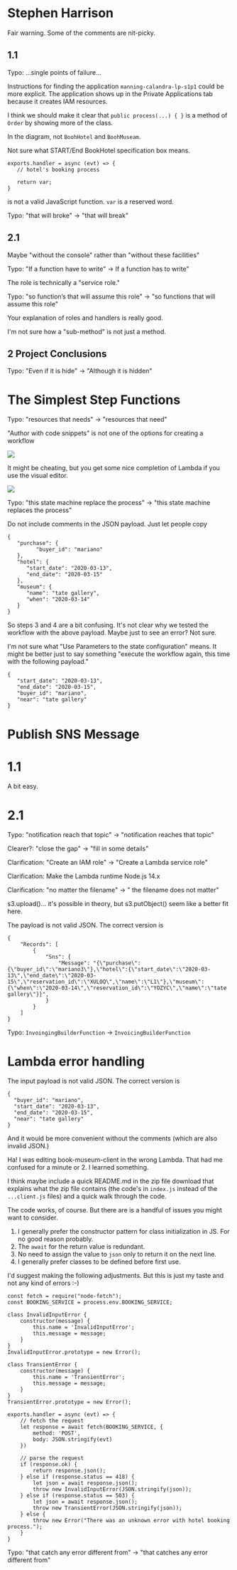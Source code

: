 # Stephen Harrison

Fair warning. Some of the comments are nit-picky.

## 1.1

Typo: ...single points of failure...

Instructions for finding the application `manning-calandra-lp-s1p1` could be more explicit. The application shows up in the Private Applications tab because it creates IAM resources.

I think we should make it clear that `public process(...) { }` is a method of `Order` by showing more of the class.

In the diagram, not `BoohHotel` and `BoohMuseam`.

Not sure what START/End BookHotel specification box means.

```
exports.handler = async (evt) => {
   // hotel's booking process

   return var;
}
```

is not a valid JavaScript function. `var` is a reserved word.

Typo: "that will broke" -> "that will break"

## 2.1

Maybe "without the console" rather than "without these facilities"

Typo: "If a function have to write" -> If a function has to write"

The role is technically a "service role."

Typo: "so function’s that will assume this role" -> "so functions that will assume this role"

Your explanation of roles and handlers is really good.

I'm not sure how a "sub-method" is not just a method.

## 2 Project Conclusions

Typo: "Even if it is hide" -> "Although it is hidden"

# The Simplest Step Functions

Typo: "resources that needs" -> "resources that need"

"Author with code snippets" is not one of the options for creating a workflow

![](images/Screen%20Shot%202021-07-08%20at%2020.36.29.png)

It might be cheating, but you get some nice completion of Lambda if you use the visual editor.

![](images/Screen%20Shot%202021-07-08%20at%2020.40.11.png)

Typo: "this state machine replace the process" -> "this state machine replaces the process"

Do not include comments in the JSON payload. Just let people copy

```
{
   "purchase": {
         "buyer_id": "mariano"
   },
   "hotel": {
      "start_date": "2020-03-13",
      "end_date": "2020-03-15"
   },
   "museum": {
      "name": "tate gallery",
      "when": "2020-03-14"
   }
}
```

So steps 3 and 4 are a bit confusing. It's not clear why we tested the workflow with the above payload. Maybe just to see an error? Not sure.

I'm not sure what "Use Parameters to the state configuration" means. It might be better just to say something "execute the workflow again, this time with the following payload."

```
{
   "start_date": "2020-03-13",
   "end_date": "2020-03-15",
   "buyer_id": "mariano",
   "near": "tate gallery"
}
```

# Publish SNS Message

# 1.1

A bit easy.

# 2.1

Typo: "notification reach that topic" -> "notification reaches that topic"

Clearer?: "close the gap" -> "fill in some details"

Clarification: "Create an IAM role" -> "Create a Lambda service role"

Clarification: Make the Lambda runtime Node.js 14.x

Clarification: "no matter the filename" -> " the filename does not matter"

s3.upload()... it's possible in theory, but s3.putObject() seem like a better fit here.

The payload is not valid JSON. The correct version is

```
{
    "Records": [
        {
            "Sns": {
                "Message": "{\"purchase\":{\"buyer_id\":\"mariano3\"},\"hotel\":{\"start_date\":\"2020-03-13\",\"end_date\":\"2020-03-15\",\"reservation_id\":\"XULOQ\",\"name\":\"L1\"},\"museum\":{\"when\":\"2020-03-14\",\"reservation_id\":\"YOZYC\",\"name\":\"tate gallery\"}}",
            }
        }
    ]
}
```

Typo: `InvoingingBuilderFunction` -> `InvoicingBuilderFunction`

# Lambda error handling

The input payload is not valid JSON. The correct version is

```
{
  "buyer_id": "mariano",
  "start_date": "2020-03-13",
  "end_date": "2020-03-15",
  "near": "tate gallery"
}
```

And it would be more convenient without the comments (which are also invalid JSON.)

Ha! I was editing book-museum-client in the wrong Lambda. That had me confused for a minute or 2. I learned something.

I think maybe include a quick README.md in the zip file download that explains what the zip file
contains (the code's in `index.js` instead of the `...client.js` files) and a quick walk through the code.

The code works, of course. But there are is a handful of issues you might want to consider.

1. I generally prefer the constructor pattern for class initialization in JS. For no good reason probably.
1. The `await` for the return value is redundant.
1. No need to assign the value to `json` only to return it on the next line.
1. I generally prefer classes to be defined before first use.

I'd suggest making the following adjustments. But this is just my taste and not any kind of errors :-)

```
const fetch = require("node-fetch");
const BOOKING_SERVICE = process.env.BOOKING_SERVICE;

class InvalidInputError {
    constructor(message) {
        this.name = 'InvalidInputError';
        this.message = message;
    }
}
InvalidInputError.prototype = new Error();

class TransientError {
    constructor(message) {
        this.name = 'TransientError';
        this.message = message;
    }
}
TransientError.prototype = new Error();

exports.handler = async (evt) => {
    // fetch the request
    let response = await fetch(BOOKING_SERVICE, {
        method: 'POST',
        body: JSON.stringify(evt)
    })

    // parse the request
    if (response.ok) {
        return response.json();
    } else if (response.status == 418) {
        let json = await response.json();
        throw new InvalidInputError(JSON.stringify(json));
    } else if (response.status == 503) {
        let json = await response.json();
        throw new TransientError(JSON.stringify(json));
    } else {
        throw new Error("There was an unknown error with hotel booking process.");
    }
}
```

Typo: "that catch any error different from" -> "that catches any error different from"

